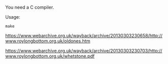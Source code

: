 You need a C compiler.

Usage:
```shell
make
```

https://www.webarchive.org.uk/wayback/archive/20130303230658/http://www.roylongbottom.org.uk/oldones.htm

https://www.webarchive.org.uk/wayback/archive/20130303230703/http://www.roylongbottom.org.uk/whetstone.pdf
